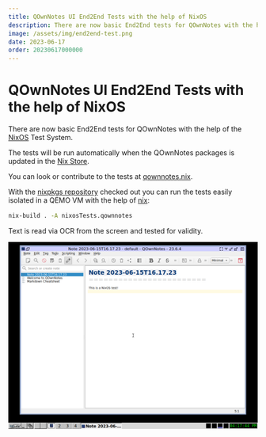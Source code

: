 ```yaml
---
title: QOwnNotes UI End2End Tests with the help of NixOS
description: There are now basic End2End tests for QOwnNotes with the help of the NixOS Test System.
image: /assets/img/end2end-test.png
date: 2023-06-17
order: 20230617000000
---
```


# QOwnNotes UI End2End Tests with the help of NixOS

<BlogDate v-bind:fm="$frontmatter" />

There are now basic End2End tests for QOwnNotes with the help of the [NixOS](https://nixos.org/) Test System.

The tests will be run automatically when the QOwnNotes packages is updated in the [Nix Store](https://search.nixos.org/).

You can look or contribute to the tests at [qownnotes.nix](https://github.com/NixOS/nixpkgs/blob/master/nixos/tests/qownnotes.nix).

With the [nixpkgs repository](https://github.com/NixOS/nixpkgs/) checked out you can run
the tests easily isolated in a QEMO VM with the help of [nix](https://nixos.org):

```bash
nix-build . -A nixosTests.qownnotes
```

Text is read via OCR from the screen and tested for validity.

![end2end-test](./media/end2end-test.png)

